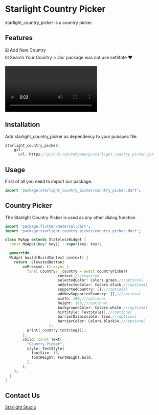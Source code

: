 <!-- 
This README describes the package. If you publish this package to pub.dev,
this README's contents appear on the landing page for your package.

For information about how to write a good package README, see the guide for
[writing package pages](https://dart.dev/guides/libraries/writing-package-pages). 

For general information about developing packages, see the Dart guide for
[creating packages](https://dart.dev/guides/libraries/create-library-packages)
and the Flutter guide for
[developing packages and plugins](https://flutter.dev/developing-packages). 
-->

# Starlight Country Picker

starlight_country_picker is a country picker.

## Features

☑️ Add New Country <br>
☑️ Search Your Country
⭐ Our package was not use setState ❤️


![Watch the video](https://user-images.githubusercontent.com/26484667/143597358-be0a314b-1dd5-4113-b48b-88bec5ee2e02.mp4)

## Installation

Add starlight_country_picker as dependency to your pubspec file.

```dart
starlight_country_picker: 
    git:
      url: https://github.com/YeMyoAung/starlight_country_picker.git
```

## Usage

First of all you need to import our package.

```dart
import 'package:starlight_country_picker/country_picker.dart';
```

## Country Picker

The Starlight Country Picker is used as any other dialog function.

```dart
import 'package:flutter/material.dart';
import 'package:starlight_country_picker/country_picker.dart';

class MyApp extends StatelessWidget {
  const MyApp({Key? key}) : super(key: key);

  @override
  Widget build(BuildContext context) {
    return  ElevatedButton(
        onPressed: () async {
          final Country? _country = await countryPicker(
                        context,///required
                        selectedColor: Colors.green,///optional
                        unSelectedColor: Colors.black,///optional
                        supportedCountry: [],///optional
                        addNewSupportedCountry: [],///optional
                        width: 100,///optional
                        height: 100,///optional
                        backgroundColor: Colors.white,///optional
                        hintStyle: TextStyle(),///optional
                        barrierDismissible: true,///optional
                        barrierColor: Colors.black54,///optional
                    );
          print(_country.toString());
        },
        child: const Text(
          "Country Picker",
          style: TextStyle(
            fontSize: 18,
            fontWeight: FontWeight.bold,
          ),
        ),
    );
  }
}
```

## Contact Us

[Starlight Studio](https://www.facebook.com/starlightstudio.of/)
